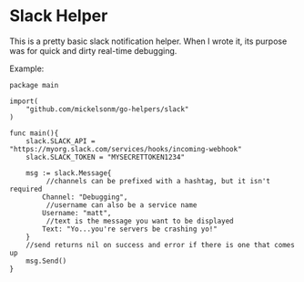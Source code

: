 Slack Helper
==========

This is a pretty basic slack notification helper. When I wrote it, its purpose was for quick and dirty real-time debugging.

Example:

	package main

	import(
		"github.com/mickelsonm/go-helpers/slack"
	)

	func main(){
		slack.SLACK_API = "https://myorg.slack.com/services/hooks/incoming-webhook"
		slack.SLACK_TOKEN = "MYSECRETTOKEN1234"

		msg := slack.Message{
			 //channels can be prefixed with a hashtag, but it isn't required
			Channel: "Debugging",
			 //username can also be a service name
			Username: "matt",
			 //text is the message you want to be displayed
			Text: "Yo...you're servers be crashing yo!"
		}
		//send returns nil on success and error if there is one that comes up
		msg.Send()
	}